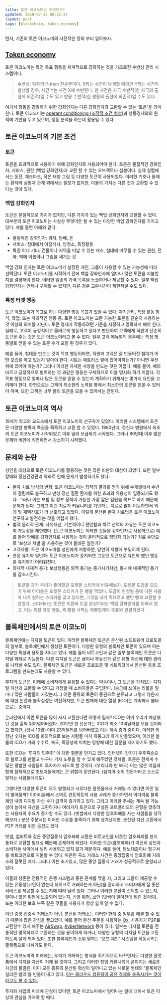 ```yaml
---
title: 토큰 이코노미란 무엇인가?
updated: 2018-07-13 08:32:37
layout: post
tags: [blockchain, token_economy]
---
```


먼저, 기존의 토큰 이코노미의 사전적인 정의 부터 알아보자.

## [Token economy](https://en.wikipedia.org/wiki/Token_economy)

토큰 이코노미는 특정 목표 행동을 체계적으로 강화하는 것을 기초로한 수반성 관리 시스템이다. 

> 수반성: 일종의 if-then 진술문이다. X라는 사건이 발생할 때에만 Y라는 사건이 발생할 경우, 사건 Y는 사건 X에 수반된다. 한 사건은 자극 수반적(한 자극의 출현에 의존적)일 수도 있고 반응 수반적(한 행동의 출현에 의존적)일 수도 있다.

여기서 행동을 강화하기 위한 강화인자는 다른 강화인자와 교환할 수 있는 '토큰'을 의미한다. 토큰 이코노미는 [operant conditioning (조작적 조건 형성)](https://terms.naver.com/entry.nhn?docId=2118698&cid=41991&categoryId=41991)과 행동경제학의 원칙에 기반을 두고 있으며, 행동 분석을 하는데 활용될 수 있다.
## 토큰 이코노미의 기본 조건

### 토큰

토큰을 효과적으로 사용하기 위해 강화인자로 사용되어야 한다. 토큰은 물질적인 강화인자, 서비스, 권한 (백업 강화인자)과 교환 할 수 있는 오브젝트나 심볼이다. 실제 실험에서는 동전, 체크마크, 작은 태양 그림 등 다양한 토큰이 사용되었다. 이러한 기호나 물제는 환자와 실험자 관계 외에서는 쓸모가 없지만, 이들의 가치는 다른 것과 교환할 수 있다는 것에 있다. 

### 백업 강화인자

토큰은 본질적으로 가치가 없지만, 다른 가치가 있는 백업 강화인자와 교환할 수 있다. 대부분의 토큰 이코노미는 사실상 무엇이든 될 수 있는 다양한 백업 강화인자를 가지고 있다. 예를 들면 아래와 같다.

- 물질적인 강화인자: 과자, 담배, 돈 
- 서비스: 침대에서 아침식사, 방청소, 특정활동
- 특권 이나 기타: 건물이나 지역을 떠날 수 있는 패스, 침대에 머무를 수 있는 권한, 전화, 벽에 이름이나 그림을 새기는 것

백업 강화 인자는 토큰 이코노미가 설정된 개인, 그룹이 사용할 수 있는 가능성에 따라 선택된다. 토큰 이코노미를 시작하기 전에 백업 강화인자에 얼마나 많은 토큰을 지불할지를 결졍해야 한다. 이러한 일종의 가격 목록을 노출하거나 제공할 수 있다. 일부 백업 강화인자는 언제나 구매할 수 있지만, 다른 경우 교환시간이 제한적일 수도 있다.

### 특정 타겟 행동

토큰 이코노미가 목표로 하는 다양한 행동 목표가 있을 수 있다. 자기관리, 특정 활동 참석, 학업, 또는 파괴적인 행동 등. 토큰 이코노미는 교환 가능한 토큰을 단순히 사용하는 것 이상의 의미를 지닌다. 토큰 경제가 작동하려면 기준을 지정하고 명확하게 해야 한다. 일례로, 고객이 긍정적이고 올바르게 행동하고 있다고 판단하여 고객에게 직원이 단순히 토큰을 주는 것은 토큰 이코노미라고 볼 수 없다. 일부 고객 메뉴얼의 경우에는 특정 행동별로 얻을 수 있는 토큰 수가 포함 된 경우가 있다. 

예를 들어, 침대를 만드는 것이 목표 행동이라면, 직원과 고객은 잘 만들어진 침대가 어떤 모습을 하고 있는지 알아야 한다. 시트는 매트리스 밑에 있어야하는가? 아니면 쿠션 위에 있어야 하는가? 그러나 이러한 자세한 사양을 만드는 것은 어렵다. 예를 들어, 예의바르고 긍정적으로 협력하는 것 과같은 행동은 구체적으로 이를 명시화 하기 어렵다. 각 목표 행동으로 얼마나 많은 토큰을 얻을 수 있는지 계획하기 위해서는 몇가지 요인을 고려해야 한다. 한편으로는 고객이 최소한의 노력을 통해서 최소한의 토큰을 얻을 수 있어야 하며, 또한 고객은 너무 빨리 토큰을 모을 수 있어서는 안된다. 


## 토큰 이코노미의 역사

19세기 학교와 교도소에서 토큰 이코노미의 선구자가 있었다. 이러한 시스템에서 토큰은 다양한 항목과 특권을 획득하고 교환 할 수 있었다. 1960년대, 정신과 병원에서 최초의 토큰 이코노미가 시작되었고 이후 널리 보급되기 시작했다. 그러나 80년대 이후 많은 문제와 비판에 직면하면서 감소하기 시작했다.

## 문제와 논란

성인을 대상으로 토큰 이코노미를 활용하는 것은 많은 비판의 대상이 되었다. 또한 일부 장애와 정신건강관리 악화로 인해 문제가 발생하기도 했다.

- 환자 치료 방식의 변화: 토큰 이코노미는 최적의 결과를 얻기 위해 수개월에서 수년이 걸림에도 불구하고 만성 정신 질환 환자를 위한 효과와 유용성이 입증되기도 했다. 그러나 이는 보험 및 정부 정책이 가능한 가장 짧은 입원을 목표로 하기 때문에 문제가 된다. 그리고 이런 치료가 커뮤니티를 기반하는 치료로 많이 이동하면서 외래 및 재택간호가 더 선호되고 있었다. 이렇게 분산된 환자 치료법은 토큰 이코노미 연구하고 발전하는 것을 어렵게 했다. 
- 법적 윤리적 문제: 사유재산, 기본적이니 편안함과 치료 선택의 자유는 토큰 이코노미 가능성을 제한했다. (토큰 이코노미는 이러한 것들을 강화인자로 사용하므로) 예를 들어 담배를 강화인자로 사용하는 것이 윤리적으로 정당화 되는가? 치료 수단으로 '보상과 처벌'을 사용하는 것이 올바른 일인가?
- 고객저항: 토큰 이코노미를 성인에게 저항하면, 당연히 저항에 부딪히게 된다.
- 반응 유지와 일반화: 토큰 이코노미가 중지되면 그동안 토큰으로 유인화 했던 행동을 유지하기 어려워진다.
- 외재적 내재적 동기: 보상행동은 외적 동기는 증가시키지만, 동시에 내재적인 동기를 감소시킨다.

> 토큰을 과거 우리가 좋아했던 포켓몬 스티커에 비유해보자. 포켓몬 도감을 모으기 위해 아이들은 포켓몬 스티커가 든 빵을 먹었다. 도감이 완성될 즘에 다른 사람이 내가 원하는 스티커를 갖고 있다면, 그것을 내가 먹으려고 했던 빵과 교환할 수 있었다. 스티커라는 토큰은 이른바 도감 완성이라는 백업 강화인자를 위해서 였고, 이는 특정 타겟 행동, 즉 빵을 사먹는 제빵업계의 목표와 연결되었다. 

## 블록체인에서의 토큰 이코노미

블록체인에는 디지털 토큰이 있다. 이러한 블록체인 토큰은 분산된 소프트웨어 프로토콜의 일부로, 블록체인에서 생성된 토큰이다. 다양한 유형의 블록체인 토큰이 있으며 이는 다양한 특성과 용도를 지니고 있다. 예를 들어 비트코인과 같은 일부 블록체인 토큰은 디지털 화폐로 기능한다. 다른 디지털 토큰은 금이나 부동산과 같은 유형 자산에 대한 권리를 나타낼 수도 있다. 블록체인 토큰은 새로운 프로토콜 및 네트워크에서 분산된 응용 프로그램을 만드는데도 사용할 수 있다.

후자의 토큰은, 미래에 소비자에게 유용할 수 있다는 약속이나, 그 토큰을 가치있는 디지털 자산과 교환할 수 있다고 가정할 때 소비자들은 구입한다. (송금에 쓰이는 리플을 얼마나 많은 사람들이 사갔는지...) 어떤 종류의 토큰이 증권으로 분류되고 그렇지 않은지에 대한 논란과 불확실성은 여전하지만, 토큰 판매에 대한 열정 (ICO)는 계속해서 불타오르는 중이다.

온라인에서 이런 토큰을 많이 사서 교환한다면 어떻게 될까? ICO는 이미 우리가 예상했던 것을 훌쩍 뛰어넘어버렸다. 2017년 한 전문가는 ICO가 최소 10억달러를 모을 것이라고 했지만, (당시 10월) 이미 23억달러를 넘어버렸고 이는 계속 증가 중이다. 이러한 엄청난 숫자는 ICO를 회의적으로 보는 사람들 마저 휘둥그레 하게 만들었으며, 이러한 볼륨의 ICO가 거래 수수료, 속도, 확장성에 미치는 영향에 대한 질문을 제기하기도 했다.

또한 ICO는 '투자의 민주화' 에 대한 질문을 던지고 있다. 인터넷이 갑자기 우후죽순으로 블로그를 만들고 누구나 기자 노릇을 할 수 있게 해주었던 것처럼, 토큰은 전세계 수많은 평범한 사람들이 투자자가 되도록 할 것이다. (우리나라 만 봐도) 이는 많은 이점과 함께 잠재적으로 초보자들에게는 큰 위험이 동반된다. (심지어 소위 전문가라고 스스로 말하는 사람들에게도)

그렇다면 다양한 토큰이 모두 발행되고 서로다른 플랫폼에서 거래될 수 있다면 어떤 일이 벌어질까? 이더리움에서 스마트 컨트랙트의 사용 사례가 증가하면서 이더리움 블록체인 내의 디지털 자산 수가 급격히 증가하고 있다. 그리고 이러한 추세는 계속 될 가능성이 높아서 자산을 교환하거나 여러가지 토큰으로 구성된 포트폴리오의 균형을 맞추려는 사용자의 수요가 증가할 수도 있다. (빗썸에서 다양한 암호화폐를 사는 사람들을 생각해보자.) 분산 주문서는 이러한 수요를 충족하기 위해 생겨났지만, 분산된 자산 교환에서 P2P 거래를 위한 옵션도 있다.

빗썸, 업비트와 같은 중앙집중식 암호화폐 교환은 비트코인을 비롯한 암호화폐를 현지 통화로 교환할 필요성 때문에 존재하게 되었다. 이러한 토큰(암호화폐)가 여전히 상인과 소비자들 사이에서 널리 사용되고 있지 않기 때문이다. 예를 들어, 담보대출이나 청구서를 비트코인으로 지불할 수 없다. 마운틴 곡스 거래소 사건은 중앙집중식 암호화폐 거래소의 잘못된 예다. 그러나 이는 초기였고, 많은 중앙 집중식 거래가 성공적으로 운영되고 있다.

이들의 생존은 전통적인 은행 시스템과 좋은 관계를 맺을 지, 그리고 그들이 제공할 수 있는 유동성(코인이 없는데 훼이크로 거래하는게 아닌)을 관리하고 소비자에게 질 좋은 서비스를 제공할 수 있는지에 따라 달려 있다. 그러나 이러한 교환이 신뢰할 수 있는지, 얼마나 많은 위험에 노출되어 있는지, 신용 위험, 보안 (빗썸이 얼마전에 털린 것처럼), 또는 이러한 보호 부족 같은 것들을 사용자가 항상 쉽게 알 수 없다. 

이런 중앙 집중식 거래소가 아닌, 분산된 거래소는 이러한 한계 중 일부를 해결 할 수 있기 때문에 많은 관심을 끌고있다. 예를 들어 분산 주문을 사용하는 [Ox](https://0xproject.com/), 사용자가 P2P로 교환할수 있게 해주는 [AirSwap](https://www.airswap.io/), [KyberNetwork](https://kyber.network/) 등이 있다. 일부는 디지털 토큰을 전통적인 명목화폐로 교환하는 것을 용이하게 하거나, 다양한 유형의 디지털 토큰을 교환하도록 설게 되어 있다. 또한 블록체인과 소위 말하는 '오프 체인' 시스템을 작동시키는 플랫폼으로 나뉘기도 한다.

토큰 이코노미의 미래에는, 우리가 거래하는 방식을 획기적으로 바꾸면서도 다양한 플랫폼에서 디지털 자산이 거래 될 것이다. 그리고 이러한 창업 커뮤니티에 쏟아지는 새로운 자금의 물결은, 이미 모든 종류의 분산된 혁신이 일어나고 있는 새로운 형태의 '블록체인 실리콘 밸리'를 만들어 내고 있다. [이는 클라우드 컴퓨팅이 공유 경제를 충족시키는 것이라고도 볼 수 있다.](https://www.forbes.com/sites/laurashin/2017/07/10/the-emperors-new-coins-how-initial-coin-offerings-fueled-a-100-billion-crypto-bubble/#548163196ece) 

투자와 사업의 미래에 관심이 있다면, 토큰 이코노미에서 일어나는 일에 대해서 토큰 이상의 관심을 가져야 할 때다.